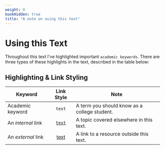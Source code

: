 ```yaml
---
weight: 0
bookHidden: true
title: "A note on using this text"
---
```


# Using this Text

Throughout this text I've highlighted important `academic keywords`. There are three types of these highlights in the text, described in the table below:

## Highlighting & Link Styling

| Keyword   |      Link Style | Note    
|----------|:-------------:|---------|
| Academic keyword |  `text` | A term you should know as a college student.
| An *internal* link | [`text`]() | A topic covered elsewhere in this text.
| An *external* link |  [text](https://www.youtube.com/watch?v=oHg5SJYRHA0) | A link to a resource outside this text.








